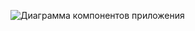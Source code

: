 ![Диаграмма компонентов приложения](https://github.com/user-attachments/assets/0ea3bd8a-3813-4704-8ff8-7ff8cb0bbc63)
